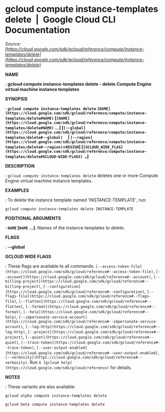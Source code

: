 # gcloud compute instance-templates delete  |  Google Cloud CLI Documentation

*Source: [https://cloud.google.com/sdk/gcloud/reference/compute/instance-templates/delete](https://cloud.google.com/sdk/gcloud/reference/compute/instance-templates/delete)*

**NAME**

: **gcloud compute instance-templates delete - delete Compute Engine virtual machine instance templates**

**SYNOPSIS**

: **`gcloud compute instance-templates delete` `[NAME](https://cloud.google.com/sdk/gcloud/reference/compute/instance-templates/delete#NAME)` [`[NAME](https://cloud.google.com/sdk/gcloud/reference/compute/instance-templates/delete#NAME)` …] [`[--global](https://cloud.google.com/sdk/gcloud/reference/compute/instance-templates/delete#--global)`     | `[--region](https://cloud.google.com/sdk/gcloud/reference/compute/instance-templates/delete#--region)`=`REGION`] [`[GCLOUD_WIDE_FLAG](https://cloud.google.com/sdk/gcloud/reference/compute/instance-templates/delete#GCLOUD-WIDE-FLAGS) …`]**

**DESCRIPTION**

: `gcloud compute instance-templates delete` deletes one or more
Compute Engine virtual machine instance templates.

**EXAMPLES**

: To delete the instance template named 'INSTANCE-TEMPLATE', run:

```
gcloud compute instance-templates delete INSTANCE-TEMPLATE
```

**POSITIONAL ARGUMENTS**

: **`NAME` [`NAME` …]**:
Names of the instance templates to delete.

**FLAGS**

: **--global**

**GCLOUD WIDE FLAGS**

: These flags are available to all commands: `[--access-token-file](https://cloud.google.com/sdk/gcloud/reference#--access-token-file)`,
`[--account](https://cloud.google.com/sdk/gcloud/reference#--account)`, `[--billing-project](https://cloud.google.com/sdk/gcloud/reference#--billing-project)`,
`[--configuration](https://cloud.google.com/sdk/gcloud/reference#--configuration)`,
`[--flags-file](https://cloud.google.com/sdk/gcloud/reference#--flags-file)`,
`[--flatten](https://cloud.google.com/sdk/gcloud/reference#--flatten)`, `[--format](https://cloud.google.com/sdk/gcloud/reference#--format)`, `[--help](https://cloud.google.com/sdk/gcloud/reference#--help)`, `[--impersonate-service-account](https://cloud.google.com/sdk/gcloud/reference#--impersonate-service-account)`,
`[--log-http](https://cloud.google.com/sdk/gcloud/reference#--log-http)`,
`[--project](https://cloud.google.com/sdk/gcloud/reference#--project)`, `[--quiet](https://cloud.google.com/sdk/gcloud/reference#--quiet)`, `[--trace-token](https://cloud.google.com/sdk/gcloud/reference#--trace-token)`, `[--user-output-enabled](https://cloud.google.com/sdk/gcloud/reference#--user-output-enabled)`,
`[--verbosity](https://cloud.google.com/sdk/gcloud/reference#--verbosity)`.
Run `$ [gcloud help](https://cloud.google.com/sdk/gcloud/reference)` for details.

**NOTES**

: These variants are also available:

```
gcloud alpha compute instance-templates delete
```

```
gcloud beta compute instance-templates delete
```
